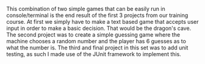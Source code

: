 This combination of two simple games that can be easily run in console/terminal
is the end result of the first 3 projects from our training course. At first we
simply have to make a text based game that accepts user input in order to make
a basic decision. That would be the dragon's cave. The second project was to
create a simple guessing game where the machine chooses a random number and the
player has 6 guesses as to what the number is. The third and final project in
this set was to add unit testing, as such I made use of the JUnit framework to
implement this.
